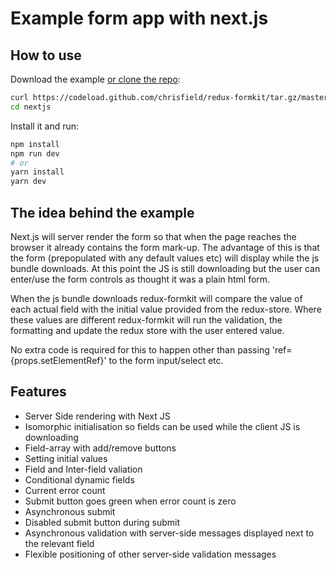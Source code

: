# Example form app with next.js

## How to use

Download the example [or clone the repo](https://github.com/chrisfield/redux-formkit):

```bash
curl https://codeload.github.com/chrisfield/redux-formkit/tar.gz/master | tar -xz --strip=2 "redux-formkit"-master/examples/nextjs
cd nextjs
```

Install it and run:

```bash
npm install
npm run dev
# or
yarn install
yarn dev
```

## The idea behind the example

Next.js will server render the form so that when the page reaches the browser it already contains the form mark-up. The advantage of this is that the form (prepopulated with any default values etc) will display while the js bundle downloads. At this point the JS is still downloading but the user can enter/use the form controls as thought it was a plain html form.

When the js bundle downloads redux-formkit will compare the value of each actual field with the initial value provided from the redux-store. Where these values are different redux-formkit will run the validation, the formatting and update the redux store with the user entered value.

No extra code is required for this to happen other than passing 'ref={props.setElementRef}' to the form input/select etc.


## Features
* Server Side rendering with Next JS
* Isomorphic initialisation so fields can be used while the client JS is downloading
* Field-array with add/remove buttons
* Setting initial values
* Field and Inter-field valiation
* Conditional dynamic fields
* Current error count
* Submit button goes green when error count is zero
* Asynchronous submit
* Disabled submit button during submit
* Asynchronous validation with server-side messages displayed next to the relevant field
* Flexible positioning of other server-side validation messages


